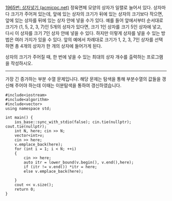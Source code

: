 [1965번: 상자넣기 (acmicpc.net)](https://www.acmicpc.net/problem/1965)
정육면체 모양의 상자가 일렬로 늘어서 있다. 상자마다 크기가 주어져 있는데, 앞에 있는 상자의 크기가 뒤에 있는 상자의 크기보다 작으면, 앞에 있는 상자를 뒤에 있는 상자 안에 넣을 수가 있다. 예를 들어 앞에서부터 순서대로 크기가 (1, 5, 2, 3, 7)인 5개의 상자가 있다면, 크기 1인 상자를 크기 5인 상자에 넣고, 다시 이 상자를 크기 7인 상자 안에 넣을 수 있다. 하지만 이렇게 상자를 넣을 수 있는 방법은 여러 가지가 있을 수 있다. 앞의 예에서 차례대로 크기가 1, 2, 3, 7인 상자를 선택하면 총 4개의 상자가 한 개의 상자에 들어가게 된다.

상자의 크기가 주어질 때, 한 번에 넣을 수 있는 최대의 상자 개수를 출력하는 프로그램을 작성하시오.

--------------------------
가장 긴 증가하는 부분 수열 문제입니다.
해당 문제는 탐색을 통해 부분수열의 값들을 갱신해 주어야 하는데 이때는 이분탐색을 통하여 갱신하였습니다. 
```
#include<iostream>
#include<algorithm>
#include<vector>
using namespace std;

int main() {
    ios_base::sync_with_stdio(false); cin.tie(nullptr); cout.tie(nullptr);
    int N, here; cin >> N;
    vector<int>v;
    cin >> here;
    v.emplace_back(here);
    for (int i = 1; i < N; ++i)
    {
        cin >> here;
        auto itr = lower_bound(v.begin(), v.end(),here);
        if (itr != v.end()) *itr = here;
        else v.emplace_back(here);

    }
    cout << v.size();
    return 0;
}
```